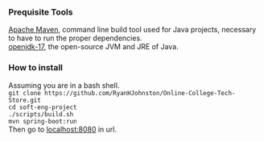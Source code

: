 ### Prequisite Tools
[Apache Maven](https://maven.apache.org/download.cgi), command line build tool used for Java projects, necessary to have to run the proper dependencies. <br>
[openjdk-17](https://openjdk.org/projects/jdk/17/), the open-source JVM and JRE of Java. <br>

### How to install
Assuming you are in a bash shell. <br>
`git clone https://github.com/RyanHJohnston/Online-College-Tech-Store.git` <br>
`cd soft-eng-project` <br>
`./scripts/build.sh` <br>
`mvn spring-boot:run` <br>
Then go to [localhost:8080](http://localhost:8080/) in url.

